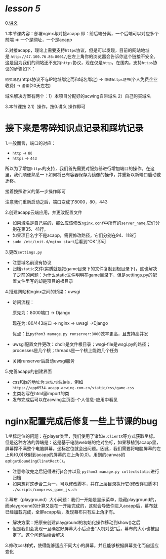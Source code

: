 # *lesson 5*

0.[讲义](https://www.acwing.com/file_system/file/content/whole/index/content/3257028/)

1.本节课内容：部署nginx与对接acapp    即：前后端分离，一个后端可以对应多个前端  =>  一个是网址，一个是acapp

2.对接acapp，理论上需要支持`https`协议，但是可以发现，目前的网站地址是:`http://47.100.76.86:8001/`,在左上角你的浏览器会告诉你这个链接不安全，这是因为我们的网站还不支持`https`协议，现在仅是`http`。在国内，支持`https`协议的步骤如下：

`购买域名`(https协议不与IP地址绑定而和域名绑定) -> `申请https证书`(个人免费企业收费) -> `备案`(20天左右)

域名解决方案有两个：1）本项目分配好的acwing自带域名 2）自己购买域名

3.本节课按 2.1）操作，按0.讲义 操作即可

# 接下来是零碎知识点记录和踩坑记录

1.一般而言，端口的对应：
- `http` -> `80`
- `https` -> `443`

所以为了增加`https`的支持，我们首先需要对服务器进行增加端口的操作。在这里，我们顺便熟悉一下如何将已有容器保存为镜像的操作，并重新以新端口启动或迁移。

接着按照讲义的第一步操作即可

注意我们重新启动之后，端口变成了8000，80，443

2.创建acapp云端应用，并更改配置文件
- 如果域名是自己买的，那么应该修改`nginx.conf`中所有的`server_name`,它们分别在第35、41行。
- 如果项目名字不是acapp，需要修改路径，它们分别在94、118行
- `sudo /etc/init.d/nginx start`后看到“OK”即可

3.更改`settings.py`
- 注意域名前没有协议
- 归档`static`文件(实质就是把game目录下的文件复制到根目录下)，这也解决了之前的问题：为什么static文件明明在game目录下，但是settings.py的配置文件里写的却是项目的根目录

4.搭建网站和nginx之间的桥梁：uwsgi
- 访问流程：

    原先为：8000端口 -> Django

    现在为: 80/443端口 -> nginx -> uwsgi ->Django

    优点：比`python3 manage.py runserver:8000`效率更高，且支持高并发
- uwsgi配置文件更改：chdir是文件根目录；wsgi-file是wsgi.py的路径；processes是几个核；threads是一个核上能跑几个任务
- 关闭runserver后启动uwsgi服务

5.完善acapp的创建界面
- css和js的地址为:`网址/实际路径`，例如`https://app6534.acapp.acwing.com.cn/static/css/game.css`
- 主类名写在html里import的类
- 发布完成后可以在acwing主页面-个人信息-应用中看见

# nginx配置完成后修复一些上节课的bug

1.坐标定位的问题：在player类里，我们使用了诸如`e.ClientX`等方式获取坐标。但是这种方法的弊端是：这是基于电脑web端的绝对坐标，如果移植到acapp里，屏幕撑不满整个电脑屏幕，坐标定位就会出问题。因此，我们需要将电脑屏幕的左上角(0,0)映射到acapp的屏幕的左上角(0,0)。用到的canvas的api:`getBoundingClinetRect()`。
- 注意修改完之后记得进行js合并以及 `python3 manage.py collectstatic`进行归档
- 如果想将这步合二为一，可以修改脚本，并在上层目录执行它(修改详见脚本) `./scripts/compress_game_js.sh `

2.幕布（playground）大小问题：我们一开始是显示菜单，隐藏playground的，而playground的计算又是在一开始完成的，这就会导致你进入acapp后，幕布就已经加载完成，全屏acapp后，发现幕布只有左上角才有。
- 解决方案：把原来创建playground的初始化操作移动到show()之后
- 但是我们会发现一旦确定好屏幕大小后点击“人机对战”后，幕布的大小也被固定了。这个问题后续会解决

3.修改css样式，使得能够适应不同大小的屏幕，并且能够根据屏幕变化而自适应变化